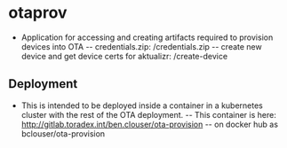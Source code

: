 # otaprov
- Application for accessing and creating artifacts required to provision devices into OTA
-- credentials.zip: <endpoint>/credentials.zip
-- create new device and get device certs for aktualizr: <endpoint>/create-device

## Deployment
- This is intended to be deployed inside a container in a kubernetes cluster with the rest of the OTA deployment. 
-- This container is here: http://gitlab.toradex.int/ben.clouser/ota-provision
-- on docker hub as bclouser/ota-provision